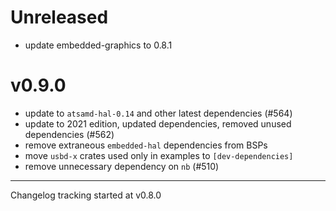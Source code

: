 # Unreleased

- update embedded-graphics to 0.8.1

# v0.9.0

- update to `atsamd-hal-0.14` and other latest dependencies (#564)
- update to 2021 edition, updated dependencies, removed unused dependencies (#562)
- remove extraneous `embedded-hal` dependencies from BSPs
- move `usbd-x` crates used only in examples to `[dev-dependencies]`
- remove unnecessary dependency on `nb` (#510)

---

Changelog tracking started at v0.8.0
